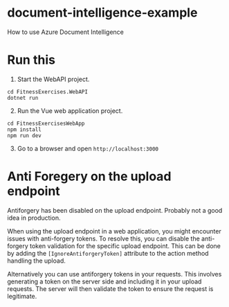 # document-intelligence-example
How to use Azure Document Intelligence


# Run this
1. Start the WebAPI project. 

```
cd FitnessExercises.WebAPI
dotnet run
```

2. Run the Vue web application project.

```
cd FitnessExercisesWebApp
npm install
npm run dev
```

3. Go to a browser and open `http://localhost:3000`


# Anti Foregery on the upload endpoint
Antiforgery has been disabled on the upload endpoint. Probably not a good idea in production.

When using the upload endpoint in a web application, you might encounter issues with anti-forgery tokens. To resolve this, you can disable the anti-forgery token validation for the specific upload endpoint. This can be done by adding the `[IgnoreAntiforgeryToken]` attribute to the action method handling the upload.

Alternatively you can use antiforgery tokens in your requests. This involves generating a token on the server side and including it in your upload requests. The server will then validate the token to ensure the request is legitimate.

